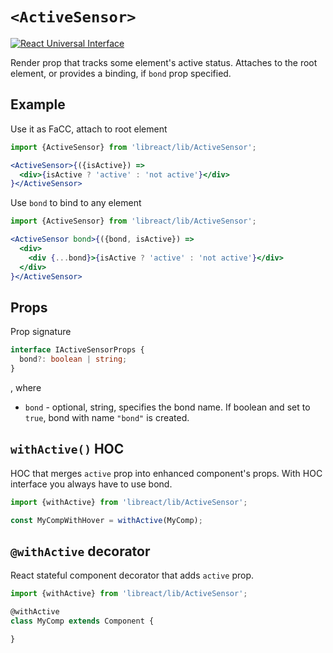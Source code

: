 # `<ActiveSensor>`

[![React Universal Interface](https://img.shields.io/badge/React-Universal%20Interface-green.svg)](https://github.com/streamich/react-universal-interface)

Render prop that tracks some element's active status.
Attaches to the root element, or provides a binding, if `bond` prop specified.

## Example

Use it as FaCC, attach to root element

```jsx
import {ActiveSensor} from 'libreact/lib/ActiveSensor';

<ActiveSensor>{({isActive}) =>
  <div>{isActive ? 'active' : 'not active'}</div>
}</ActiveSensor>
```

Use `bond` to bind to any element

```jsx
import {ActiveSensor} from 'libreact/lib/ActiveSensor';

<ActiveSensor bond>{({bond, isActive}) =>
  <div>
    <div {...bond}>{isActive ? 'active' : 'not active'}</div>
  </div>
}</ActiveSensor>
```


## Props

Prop signature

```ts
interface IActiveSensorProps {
  bond?: boolean | string;
}
```

, where

  - `bond` - optional, string, specifies the bond name. If boolean and set to `true`, bond with name `"bond"` is created.


## `withActive()` HOC

HOC that merges `active` prop into enhanced component's props. With HOC interface you always have to use bond.

```jsx
import {withActive} from 'libreact/lib/ActiveSensor';

const MyCompWithHover = withActive(MyComp);
```


## `@withActive` decorator

React stateful component decorator that adds `active` prop.

```js
import {withActive} from 'libreact/lib/ActiveSensor';

@withActive
class MyComp extends Component {

}
```
